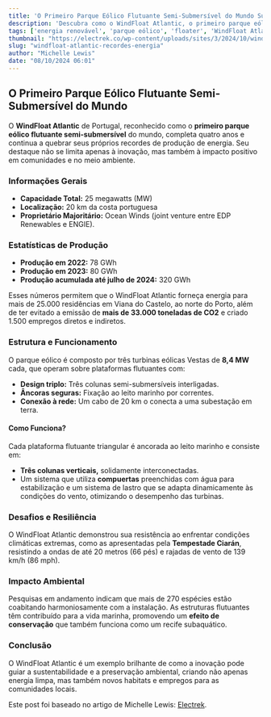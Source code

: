 ```yaml
---
title: 'O Primeiro Parque Eólico Flutuante Semi-Submersível do Mundo Supera Seus Próprios Recordes'
description: 'Descubra como o WindFloat Atlantic, o primeiro parque eólico flutuante semi-submersível, está revolucionando a produção de energia eólica com recordes impressionantes e impactos ambientais positivos.'
tags: ['energia renovável', 'parque eólico', 'floater', 'WindFloat Atlantic', 'sustentabilidade']
thumbnail: "https://electrek.co/wp-content/uploads/sites/3/2024/10/windfloat-atlantic.jpg?quality=82&strip=all&w=1600"
slug: "windfloat-atlantic-recordes-energia"
author: "Michelle Lewis"
date: "08/10/2024 06:01"
---
```


## O Primeiro Parque Eólico Flutuante Semi-Submersível do Mundo

O **WindFloat Atlantic** de Portugal, reconhecido como o **primeiro parque eólico flutuante semi-submersível** do mundo, completa quatro anos e continua a quebrar seus próprios recordes de produção de energia. Seu destaque não se limita apenas à inovação, mas também à impacto positivo em comunidades e no meio ambiente.

### Informações Gerais
- **Capacidade Total:** 25 megawatts (MW)
- **Localização:** 20 km da costa portuguesa
- **Proprietário Majoritário:** Ocean Winds (joint venture entre EDP Renewables e ENGIE).

### Estatísticas de Produção
- **Produção em 2022:** 78 GWh
- **Produção em 2023:** 80 GWh
- **Produção acumulada até julho de 2024:** 320 GWh

Esses números permitem que o WindFloat Atlantic forneça energia para mais de 25.000 residências em Viana do Castelo, ao norte do Porto, além de ter evitado a emissão de **mais de 33.000 toneladas de CO2** e criado 1.500 empregos diretos e indiretos.

### Estrutura e Funcionamento
O parque eólico é composto por três turbinas eólicas Vestas de **8,4 MW** cada, que operam sobre plataformas flutuantes com:
- **Design triplo:** Três colunas semi-submersíveis interligadas.
- **Âncoras seguras:** Fixação ao leito marinho por correntes.
- **Conexão à rede:** Um cabo de 20 km o conecta a uma subestação em terra.

#### Como Funciona?
Cada plataforma flutuante triangular é ancorada ao leito marinho e consiste em:
- **Três colunas verticais,** solidamente interconectadas.
- Um sistema que utiliza **compuertas** preenchidas com água para estabilização e um sistema de lastro que se adapta dinamicamente às condições do vento, otimizando o desempenho das turbinas.

### Desafios e Resiliência
O WindFloat Atlantic demonstrou sua resistência ao enfrentar condições climáticas extremas, como as apresentadas pela **Tempestade Ciarán**, resistindo a ondas de até 20 metros (66 pés) e rajadas de vento de 139 km/h (86 mph).

### Impacto Ambiental
Pesquisas em andamento indicam que mais de 270 espécies estão coabitando harmoniosamente com a instalação. As estruturas flutuantes têm contribuído para a vida marinha, promovendo um **efeito de conservação** que também funciona como um recife subaquático.

### Conclusão
O WindFloat Atlantic é um exemplo brilhante de como a inovação pode guiar a sustentabilidade e a preservação ambiental, criando não apenas energia limpa, mas também novos habitats e empregos para as comunidades locais.

Este post foi baseado no artigo de Michelle Lewis: [Electrek](https://electrek.co/2024/10/07/windfloat-atlantic-worlds-first-semi-submersible-floating-offshore-wind-farm/).